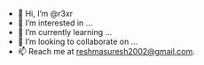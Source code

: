 - 👋 Hi, I’m @r3xr
- 👀 I’m interested in ...
- 🌱 I’m currently learning ...
- 💞️ I’m looking to collaborate on ...
- 📫 Reach me at reshmasuresh2002@gmail.com.

<!---
r3xr/r3xr is a ✨ special ✨ repository because its `README.md` (this file) appears on your GitHub profile.
You can click the Preview link to take a look at your changes.
--->
